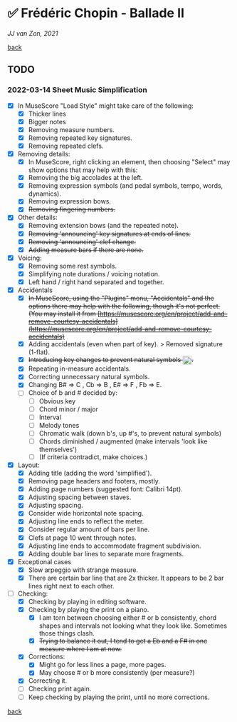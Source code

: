 ✅ Frédéric Chopin - Ballade Ⅱ
===============================

*JJ van Zon, 2021*

[back](./README.md)

TODO
----

### 2022-03-14 Sheet Music Simplification

- [x] In MuseScore "Load Style" might take care of the following:
    - [x] Thicker lines
    - [x] Bigger notes
    - [x] Removing measure numbers.
    - [x] Removing repeated key signatures.
    - [x] Removing repeated clefs.
- [x] Removing details:
    - [x] In MuseScore, right clicking an element, then choosing  "Select" may show options that may help with this:
    - [x] Removing the big accolades at the left.
    - [x] Removing expression symbols (and pedal symbols, tempo, words, dynamics).
    - [x] Removing expression bows.
    - [x] ~~Removing fingering numbers.~~
- [x] Other details:
    - [x] Removing extension bows (and the repeated note).
    - [x] ~~Removing 'announcing' key signatures at ends of lines.~~
    - [x] ~~Removing 'announcing' clef change.~~
    - [x] ~~Adding measure bars if there are none.~~
- [x] Voicing:
    - [x] Removing some rest symbols.
    - [x] Simplifying note durations / voicing notation.
    - [x] Left hand / right hand separated and together.
- [x] Accidentals
    - [x] ~~In MuseScore, using the "Plugins" menu, "Accidentals" and the options there may help with the following, though it's not perfect. (You may install it from [https://musescore.org/en/project/add-and-remove-courtesy-accidentals](https://musescore.org/en/project/add-and-remove-courtesy-accidentals)~~
    - [x] Adding accidentals (even when part of key). > Removed signature (1-flat).
    - [x] ~~Introducing key changes to prevent natural symbols <img src="https://jjvanzon.github.io/Piano-Playing-Docs/resources/natural-symbol.png" height="20" style="vertical-align:middle" />.~~
    - [x] Repeating in-measure accidentals.
    - [x] Correcting unnecessary natural symbols.
    - [x] Changing B# => C , Cb => B , E# => F , Fb => E.
    - [ ] Choice of b and # decided by:
        - [ ] Obvious key
        - [ ] Chord minor / major
        - [ ] Interval
        - [ ] Melody tones
        - [ ] Chromatic walk (down b's, up #'s, to prevent natural symbols)
        - [ ] Chords diminished / augmented (make intervals 'look like themselves')
        - [ ] (If criteria contradict, make choices.)
- [x] Layout:
    - [x] Adding title (adding the word 'simplified').
    - [x] Removing page headers and footers, mostly.
    - [x] Adding page numbers (suggested font: Calibri 14pt).
    - [x] Adjusting spacing between staves.
    - [x] Adjusting spacing.
    - [x] Consider wide horizontal note spacing.
    - [x] Adjusting line ends to reflect the meter.
    - [x] Consider regular amount of bars per line.
    - [x] Clefs at page 10 went through notes.
    - [x] Adjusting line ends to accommodate fragment subdivision.
    - [x] Adding double bar lines to separate more fragments.
- [x] Exceptional cases
    - [x] Slow arpeggio with strange measure.
    - [x] There are certain bar line that are 2x thicker. It appears to be 2 bar lines right next to each other.
- [ ] Checking:
    - [x] Checking by playing in editing software.
    - [x] Checking by playing the print on a piano.
        - [x] I am torn between choosing either # or b consistently, chord shapes and intervals not looking what they look like. Sometimes those things clash.
        - [x] ~~Trying to balance it out, I tend to get a Eb and a F# in one measure where I am at now.~~
    - [x] Corrections:
        - [x] Might go for less lines a page, more pages.
        - [x] May choose # or b more consistently (per measure?)
    - [x] Correcting it.
    - [ ] Checking print again.
    - [ ] Keep checking by playing the print, until no more corrections.

[back](./README.md)